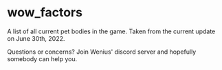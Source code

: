 # wow_factors
A list of all current pet bodies in the game. Taken from the current update on June 30th, 2022.

Questions or concerns? Join Wenius' discord server and hopefully somebody can help you.

